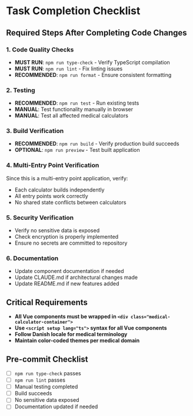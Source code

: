 # Task Completion Checklist

## Required Steps After Completing Code Changes

### 1. Code Quality Checks
- **MUST RUN**: `npm run type-check` - Verify TypeScript compilation
- **MUST RUN**: `npm run lint` - Fix linting issues
- **RECOMMENDED**: `npm run format` - Ensure consistent formatting

### 2. Testing
- **RECOMMENDED**: `npm run test` - Run existing tests
- **MANUAL**: Test functionality manually in browser
- **MANUAL**: Test all affected medical calculators

### 3. Build Verification
- **RECOMMENDED**: `npm run build` - Verify production build succeeds
- **OPTIONAL**: `npm run preview` - Test built application

### 4. Multi-Entry Point Verification
Since this is a multi-entry point application, verify:
- Each calculator builds independently
- All entry points work correctly
- No shared state conflicts between calculators

### 5. Security Verification
- Verify no sensitive data is exposed
- Check encryption is properly implemented
- Ensure no secrets are committed to repository

### 6. Documentation
- Update component documentation if needed
- Update CLAUDE.md if architectural changes made
- Update README.md if new features added

## Critical Requirements
- **All Vue components must be wrapped in `<div class="medical-calculator-container">`**
- **Use `<script setup lang="ts">` syntax for all Vue components**
- **Follow Danish locale for medical terminology**
- **Maintain color-coded themes per medical domain**

## Pre-commit Checklist
- [ ] `npm run type-check` passes
- [ ] `npm run lint` passes
- [ ] Manual testing completed
- [ ] Build succeeds
- [ ] No sensitive data exposed
- [ ] Documentation updated if needed